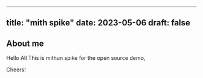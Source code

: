 
---
title: "mith spike"
date: 2023-05-06
draft: false
---

## About me
Hello All This is mithun spike for the open source demo,

Cheers!
